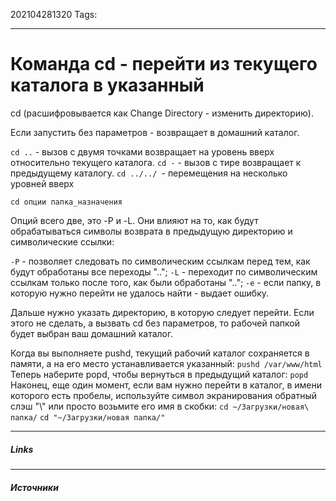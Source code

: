 202104281320
Tags:
___
# Команда cd - перейти из текущего каталога в указанный
cd (расшифровывается как Change Directory - изменить директорию).

Если запустить без параметров - возвращает в домашний каталог.

`cd ..` - вызов с двумя точками возвращает на уровень вверх относительно текущего каталога.
`cd -` - вызов с тире возвращает к предыдущему каталогу.
`cd ../../ `- перемещения на несколько уровней вверх

	cd опции папка_назначения

Опций всего две, это -P и -L. Они влияют на то, как будут обрабатываться символы возврата в предыдущую директорию и символические ссылки:

`-P` - позволяет следовать по символическим ссылкам перед тем, как будут обработаны все переходы "..";
`-L` - переходит по символическим ссылкам только после того, как были обработаны "..";
`-e` - если папку, в которую нужно перейти не удалось найти - выдает ошибку.

Дальше нужно указать директорию, в которую следует перейти. Если этого не сделать, а вызвать cd без параметров, то рабочей папкой будет выбран ваш домашний каталог.

Когда вы выполняете pushd, текущий рабочий каталог сохраняется в памяти, а на его место устанавливается указанный:
`pushd /var/www/html`
Теперь наберите popd, чтобы вернуться в предыдущий каталог:
`popd`
Наконец, еще один момент, если вам нужно перейти в каталог, в имени которого есть пробелы, используйте символ экранирования обратный слэш "\\" или просто возьмите его имя в скобки:
`cd ~/Загрузки/новая\ папка/`
`cd "~/Загрузки/новая папка/"`

___
##### Links


---
##### Источники
